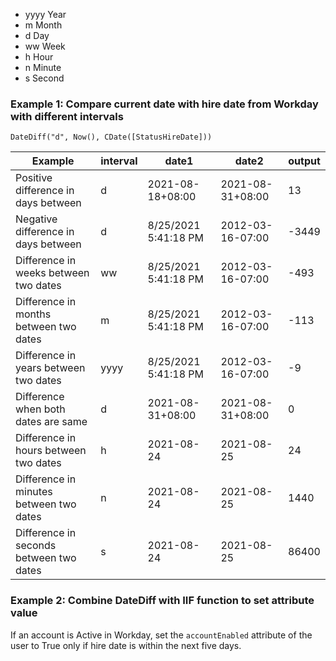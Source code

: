 * yyyy Year
* m Month
* d Day
* ww Week
* h Hour
* n Minute
* s Second

### Example 1: Compare current date with hire date from Workday with different intervals
`DateDiff("d", Now(), CDate([StatusHireDate]))`

| Example                                   | interval | date1                   | date2                   | output |
|-------------------------------------------|----------|-------------------------|-------------------------|--------|
| Positive difference in days between       | d        | 2021-08-18+08:00        | 2021-08-31+08:00        | 13     |
| Negative difference in days between       | d        | 8/25/2021 5:41:18 PM    | 2012-03-16-07:00        | -3449  |
| Difference in weeks between two dates     | ww       | 8/25/2021 5:41:18 PM    | 2012-03-16-07:00        | -493   |
| Difference in months between two dates    | m        | 8/25/2021 5:41:18 PM    | 2012-03-16-07:00        | -113   |
| Difference in years between two dates     | yyyy     | 8/25/2021 5:41:18 PM    | 2012-03-16-07:00        | -9     |
| Difference when both dates are same       | d        | 2021-08-31+08:00        | 2021-08-31+08:00        | 0      |
| Difference in hours between two dates     | h        | 2021-08-24              | 2021-08-25              | 24     |
| Difference in minutes between two dates   | n        | 2021-08-24              | 2021-08-25              | 1440   |
| Difference in seconds between two dates   | s        | 2021-08-24              | 2021-08-25              | 86400  |

### Example 2: Combine DateDiff with IIF function to set attribute value
If an account is Active in Workday, set the `accountEnabled` attribute of the user to True only if hire date is within the next five days.